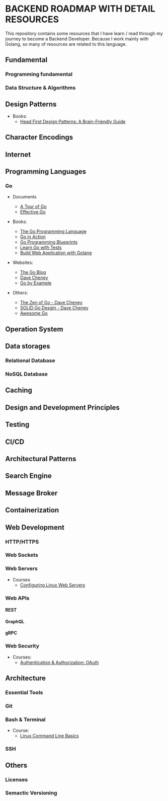# BACKEND ROADMAP WITH DETAIL RESOURCES

This repository contains some resources that I have learn / read through my journey to become a Backend Developer. Because I work mainly with Golang, so many of resources are related to this language.

## Fundamental

### Programming fundamental

### Data Structure & Algorithms

## Design Patterns

- Books:
    - [Head First Design Patterns: A Brain-Friendly Guide](https://www.amazon.com/Head-First-Design-Patterns-Brain-Friendly/dp/0596007124)

## Character Encodings

## Internet

## Programming Languages

### Go

- Documents
    - [A Tour of Go](https://tour.golang.org)
    - [Effective Go](https://golang.org/doc/effective_go.html)

- Books:
    - [The Go Programming Language](https://www.amazon.com/Programming-Language-Addison-Wesley-Professional-Computing/dp/0134190440)
    - [Go in Action](https://www.amazon.com/Go-Action-William-Kennedy/dp/1617291781/)
    - [Go Programming Blueprints](https://www.amazon.com/Programming-Blueprints-real-world-production-ready-cutting-edge-ebook/dp/B01GQCQ8OW)
    - [Learn Go with Tests](https://quii.gitbook.io/learn-go-with-tests/)
    - [Build Web Application with Golang](https://github.com/astaxie/build-web-application-with-golang)

- Websites:
    - [The Go Blog](https://blog.golang.org)
    - [Dave Cheney](https://dave.cheney.net)
    - [Go by Example](https://gobyexample.com)

- Others:
    - [The Zen of Go - Dave Cheney](https://dave.cheney.net/2020/02/23/the-zen-of-go)
    - [SOLID Go Desgin - Dave Cheney](https://dave.cheney.net/2016/08/20/solid-go-design)
    - [Awesome Go](https://github.com/avelino/awesome-go)


## Operation System

## Data storages

### Relational Database

### NoSQL Database

## Caching

## Design and Development Principles

## Testing

## CI/CD

## Architectural Patterns

## Search Engine

## Message Broker

## Containerization

## Web Development

### HTTP/HTTPS

### Web Sockets

### Web Servers

- Courses
    - [Configuring Linux Web Servers](https://classroom.udacity.com/courses/ud299)

### Web APIs

#### REST

#### GraphQL

#### gRPC

### Web Security

- Courses:
    - [Authentication & Authorization: OAuth](https://classroom.udacity.com/courses/ud330)

## Architecture

### Essential Tools

### Git

### Bash & Terminal

- Course:
    - [Linux Command Line Basics](https://classroom.udacity.com/courses/ud595)

### SSH

## Others

### Licenses

### Semactic Versioning